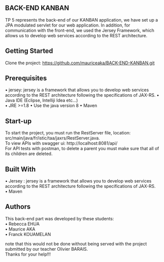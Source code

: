 ## BACK-END KANBAN

TP 5 represents the back-end of our KANBAN application, we have set up a JPA modulated servlet for our web application.
In addition, for communication with the front-end, we used the Jersey Framework, which allows us to develop web services according to the REST architecture.


## Getting Started

Clone the project: https://github.com/mauriceaka/BACK-END-KANBAN.git


## Prerequisites

•	jersey: jersey is a framework that allows you to develop web services according to the REST architecture 
    following the specifications of JAX-RS.
•	Java IDE (Eclipse, Intelliji Idea etc…)  
•	JRE >=1.8 
•	Use the java version 8 
•	Maven 





## Start-up

To start the project, you must run the RestServer file, location: src/main/java/fr/istic/taa/jaxrs/RestServer.java. </br>
To view APIs with swagger ui: http://localhost:8081/api/ </br>
For API tests with postman, to delete a parent you must make sure that all of its children are deleted.


## Built With

•	Jersey : jersey is a framework that allows you to develop web services according to the REST architecture 
    following the specifications of JAX-RS. </br>
•	Maven


## Authors

This back-end part was developed by these students:</br>
•	Rebecca EHUA </br>
•	Maurice AKA </br>
•	Franck KOUAMELAN

note that this would not be done without being served with the project submitted by our teacher Olivier BARAIS. </br>
Thanks for your help!!!











